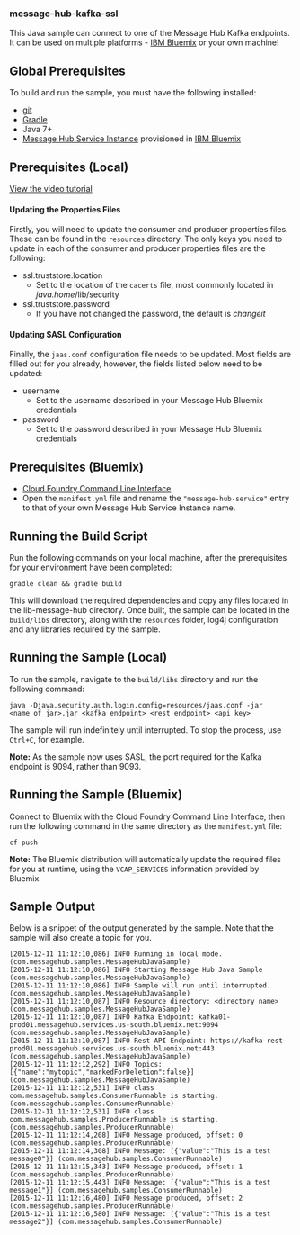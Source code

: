 ### message-hub-kafka-ssl
This Java sample can connect to one of the Message Hub Kafka endpoints. It can be
used on multiple platforms - [IBM Bluemix](https://console.ng.bluemix.net/) or your own machine!

## Global Prerequisites
To build and run the sample, you must have the following installed:
* [git](https://git-scm.com/)
* [Gradle](https://gradle.org/)
* Java 7+
* [Message Hub Service Instance](https://console.ng.bluemix.net/catalog/services/message-hub/) provisioned in [IBM Bluemix](https://console.ng.bluemix.net/)

## Prerequisites (Local)
[View the video tutorial](https://www.youtube.com/watch?v=tt-bLtFzC_4)

#### Updating the Properties Files
Firstly, you will need to update the consumer and producer properties files. These can be found
in the ```resources``` directory. The only keys you need to update in each of the consumer and
producer properties files are the following:

* ssl.truststore.location
  * Set to the location of the `cacerts` file, most commonly located in _java.home_/lib/security
* ssl.truststore.password
  * If you have not changed the password, the default is _changeit_

#### Updating SASL Configuration
Finally, the `jaas.conf` configuration file needs to be updated. Most fields are filled out for you already, however, the fields listed below need to be updated:

* username
  * Set to the username described in your Message Hub Bluemix credentials
* password
  * Set to the password described in your Message Hub Bluemix credentials

## Prerequisites (Bluemix)
* [Cloud Foundry Command Line Interface](https://github.com/cloudfoundry/cli/releases)
* Open the `manifest.yml` file and rename the `"message-hub-service"` entry to that of your own
Message Hub Service Instance name.

## Running the Build Script
Run the following commands on your local machine, after the prerequisites for your environment have been completed:
```shell
gradle clean && gradle build
 ```

This will download the required dependencies and copy any files located in the lib-message-hub directory.
Once built, the sample can be located in the `build/libs` directory, along with the `resources` folder,
log4j configuration and any libraries required by the sample.

## Running the Sample (Local)
To run the sample, navigate to the `build/libs` directory and run the following command:
```shell
java -Djava.security.auth.login.config=resources/jaas.conf -jar <name_of_jar>.jar <kafka_endpoint> <rest_endpoint> <api_key>
```

The sample will run indefinitely until interrupted. To stop the process, use `Ctrl+C`, for example.

__Note:__ As the sample now uses SASL, the port required for the Kafka endpoint is 9094, rather than 9093.

## Running the Sample (Bluemix)
Connect to Bluemix with the Cloud Foundry Command Line Interface, then run the following command in
the same directory as the `manifest.yml` file:
```shell
cf push
```

__Note:__ The Bluemix distribution will automatically update the required files for you at runtime,
using the `VCAP_SERVICES` information provided by Bluemix.

## Sample Output
Below is a snippet of the output generated by the sample. Note that the sample will also create
a topic for you.

```
[2015-12-11 11:12:10,086] INFO Running in local mode. (com.messagehub.samples.MessageHubJavaSample)
[2015-12-11 11:12:10,086] INFO Starting Message Hub Java Sample (com.messagehub.samples.MessageHubJavaSample)
[2015-12-11 11:12:10,086] INFO Sample will run until interrupted. (com.messagehub.samples.MessageHubJavaSample)
[2015-12-11 11:12:10,087] INFO Resource directory: <directory_name> (com.messagehub.samples.MessageHubJavaSample)
[2015-12-11 11:12:10,087] INFO Kafka Endpoint: kafka01-prod01.messagehub.services.us-south.bluemix.net:9094 (com.messagehub.samples.MessageHubJavaSample)
[2015-12-11 11:12:10,087] INFO Rest API Endpoint: https://kafka-rest-prod01.messagehub.services.us-south.bluemix.net:443 (com.messagehub.samples.MessageHubJavaSample)
[2015-12-11 11:12:12,292] INFO Topics: [{"name":"mytopic","markedForDeletion":false}] (com.messagehub.samples.MessageHubJavaSample)
[2015-12-11 11:12:12,531] INFO class com.messagehub.samples.ConsumerRunnable is starting. (com.messagehub.samples.ConsumerRunnable)
[2015-12-11 11:12:12,531] INFO class com.messagehub.samples.ProducerRunnable is starting. (com.messagehub.samples.ProducerRunnable)
[2015-12-11 11:12:14,208] INFO Message produced, offset: 0 (com.messagehub.samples.ProducerRunnable)
[2015-12-11 11:12:14,308] INFO Message: [{"value":"This is a test message0"}] (com.messagehub.samples.ConsumerRunnable)
[2015-12-11 11:12:15,343] INFO Message produced, offset: 1 (com.messagehub.samples.ProducerRunnable)
[2015-12-11 11:12:15,443] INFO Message: [{"value":"This is a test message1"}] (com.messagehub.samples.ConsumerRunnable)
[2015-12-11 11:12:16,480] INFO Message produced, offset: 2 (com.messagehub.samples.ProducerRunnable)
[2015-12-11 11:12:16,580] INFO Message: [{"value":"This is a test message2"}] (com.messagehub.samples.ConsumerRunnable)
```
